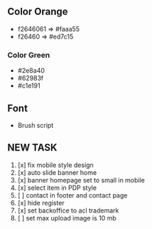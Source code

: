 ## Color Orange
- f2646061 => #faaa55
- f26460 => #ed7c15

### Color Green
- #2e8a40
- #62983f
- #c1e191

## Font
- Brush script

## NEW TASK
1. [x] fix mobile style design
2. [x] auto slide banner home
3. [x] banner homepage set to small in mobile
4. [x] select item in PDP style
5. [ ] contact in footer and contact page
6. [x] hide register
7. [x] set backoffice to acl trademark
8. [ ] set max upload image is 10 mb
